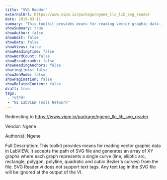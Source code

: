 ```yaml
---
title: "SVG Reader"
externalUrl: https://www.vipm.io/package/ngene_llc_lib_svg_reader
date: 2019-03-11
summary: "This toolkit provides means for reading vector graphic data in LabVIEW."
showSummary: true
showAuthor: false
showEdit: false
showData: false
showViews: false
showReadingTime: false
showWordCount: false
showBreadcrumbs: false
showHeadingAnchors: false
sharingLinks: false
showZenMode: false
showPagination: false
showRelatedContent: false
draft: true
tags:
 - "VIPM"
 - "NI LabVIEW Tools Network"
---
```


Redirecting to https://www.vipm.io/package/ngene_llc_lib_svg_reader

Vendor: Ngene

Author(s): Ngene
 
Full Description:
This toolkit provides means for reading vector graphic data in LabVIEW. It accepts the path of SVG file and generates an array of XY graphs where each graph represents a single curve (line, elliptic arc, rectangle, polygon, polyline, quadratic and cubic Bezier's curves) from the file. SVG Reader.vi does not support text tags. Any text tag in the SVG file will be ignored at the output of the VI.